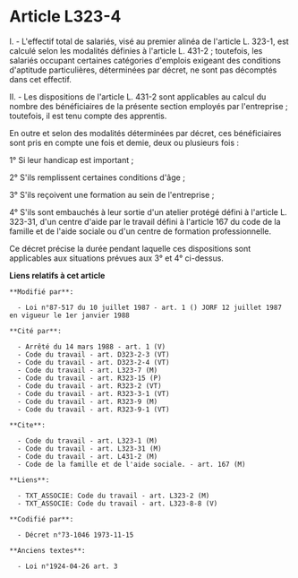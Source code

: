 # Article L323-4

I. - L'effectif total de salariés, visé au premier alinéa de l'article L. 323-1, est calculé selon les modalités définies à
l'article L. 431-2 ; toutefois, les salariés occupant certaines catégories d'emplois exigeant des conditions d'aptitude
particulières, déterminées par décret, ne sont pas décomptés dans cet effectif.

II. - Les dispositions de l'article L. 431-2 sont applicables au calcul du nombre des bénéficiaires de la présente section
employés par l'entreprise ; toutefois, il est tenu compte des apprentis.

En outre et selon des modalités déterminées par décret, ces bénéficiaires sont pris en compte une fois et demie, deux ou
plusieurs fois :

1° Si leur handicap est important ;

2° S'ils remplissent certaines conditions d'âge ;

3° S'ils reçoivent une formation au sein de l'entreprise ;

4° S'ils sont embauchés à leur sortie d'un atelier protégé défini à l'article L. 323-31, d'un centre d'aide par le travail
défini à l'article 167 du code de la famille et de l'aide sociale ou d'un centre de formation professionnelle.

Ce décret précise la durée pendant laquelle ces dispositions sont applicables aux situations prévues aux 3° et 4° ci-dessus.

**Liens relatifs à cet article**

	**Modifié par**:

	  - Loi n°87-517 du 10 juillet 1987 - art. 1 () JORF 12 juillet 1987 en vigueur le 1er janvier 1988

	**Cité par**:

	  - Arrêté du 14 mars 1988 - art. 1 (V)
	  - Code du travail - art. D323-2-3 (VT)
	  - Code du travail - art. D323-2-4 (VT)
	  - Code du travail - art. L323-7 (M)
	  - Code du travail - art. R323-15 (P)
	  - Code du travail - art. R323-2 (VT)
	  - Code du travail - art. R323-3-1 (VT)
	  - Code du travail - art. R323-9 (M)
	  - Code du travail - art. R323-9-1 (VT)

	**Cite**:

	  - Code du travail - art. L323-1 (M)
	  - Code du travail - art. L323-31 (M)
	  - Code du travail - art. L431-2 (M)
	  - Code de la famille et de l'aide sociale. - art. 167 (M)

	**Liens**:

	  - TXT_ASSOCIE: Code du travail - art. L323-2 (M)
	  - TXT_ASSOCIE: Code du travail - art. L323-8-8 (V)

	**Codifié par**:

	  - Décret n°73-1046 1973-11-15

	**Anciens textes**:

	  - Loi n°1924-04-26 art. 3
